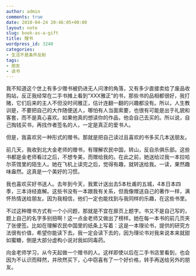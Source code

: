 ```yaml
---
author: admin
comments: true
date: 2010-04-24 20:46:05+00:00
layout: note
slug: book-as-a-gift
title: 赠书
wordpress_id: 3240
categories:
- 生活不是条件反射
tags:
- 朋友
- 读书
---
```


我不知道这个世上有多少赠书被扔进无人问津的角落，又有多少直接卖给了废品收购站，反正我经常在二手书摊上看到"XXX雅正"的书，那些书的品相都很好，我打赌，它们后来的主人不但没时间雅正，估计连翻一翻的兴趣都没有。所以，人生教训是，不要把自己的大作随便送人，哪怕有人当面索要，也很有可能是出于礼貌和客套，而不是真心喜欢。如果他真的想读你的作品，他会自己去买的。所以说，自己掏钱买书，再找作者签名的人，一定是真正的爱书人。

但是，我喜欢另一种形式的赠书。那就是把自己读过且喜欢的书多买几本送朋友。

前几天，我收到北大金老师的赠书，有理解农民中国，转山，反自杀俱乐部。这些书都是金老师看过之后，不想专美，而赠给我的。在此之前，她送给过我一本拉哈尔茶馆里的陌生人。她在飞机上读完之后，觉得有趣，就转送给我。一读，果然趣味盎然。这真是一个美好的习惯。

我也喜欢买好书送人。去年到今天，我累计送出去5本杜甫的五城，4本日本四季，三本诗经直解。这些书没有一本跟我有关系，但我像赠送自己的著作一样，满怀热情送给朋友。因为我相信，他们一定也能找到与我同样的乐趣，在这些书里。

不过这种赠书方式有一个小问题，那就是不宜在扉页上题字。书又不是自己写的，题上自己的名字多别扭啊！这一点金老师又做出了榜样。她在每一本书的前几页夹了张便签。比如在理解农民中国里的纸条上写着：这是一本理论书，提供的研究方法很有价值，希望你能读下去。我一定会读下去的，因为理论书对我来说本来就甜如蜜糖，倒是大部分虚构小说对我如同毒药。

向金老师学习，从今天起做一个赠书的人。这样即使以后在二手书店里看到，也会因为不认识而释然，并欣然买下，心中窃喜有了一个好价格，转手再送给另外的朋友。
